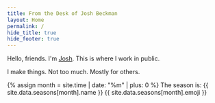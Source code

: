 ```yaml
---
title: From the Desk of Josh Beckman
layout: Home
permalink: /
hide_title: true
hide_footer: true
---
```

Hello, friends. I'm [Josh](/about/). This is where I work in public.

I make things. Not too much. Mostly for others.

{% assign month = site.time | date: "%m" | plus: 0 %}
The season is: {{ site.data.seasons[month].name }} {{ site.data.seasons[month].emoji }}
